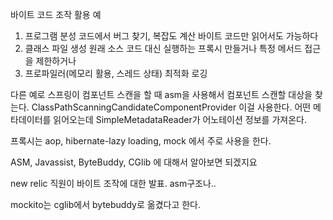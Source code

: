 바이트 코드 조작 활용 예
1. 프로그램 분성
코드에서 버그 찾기, 복잡도 계산
바이트 코드만 읽어서도 가능하다
2. 클래스 파일 생성
원래 소스 코드 대신 실행하는 프록시 만들거나
특정 메서드 접근을 제한하거나
3. 프로파일러(메모리 활용, 스레드 상태)
최적화
로깅

다른 예로
스프링이 컴포넌트 스캔을 할 때 asm을 사용해서 컴포넌트 스캔할 대상을 찾는다.
ClassPathScanningCandidateComponentProvider 이걸 사용한다.
어떤 메타데이터를 읽어오는데 SimpleMetadataReader가 어노테이션 정보를 가져온다.

프록시는  aop, hibernate-lazy loading, mock 에서 주로 사용을 한다.

ASM, Javassist, ByteBuddy, CGlib 에 대해서 알아보면 되겠지요

new relic 직원이 바이트 조작에 대한 발표.
asm구조나..

mockito는 cglib에서 bytebuddy로 옮겼다고 한다.

